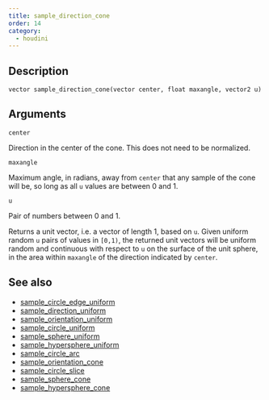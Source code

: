 ```yaml
---
title: sample_direction_cone
order: 14
category:
  - houdini
---
```


## Description

`vector sample_direction_cone(vector center, float maxangle, vector2 u)`

## Arguments

`center`

Direction in the center of the cone. This does not need to be normalized.

`maxangle`

Maximum angle, in radians, away from `center` that any sample of the cone will
be, so long as all `u` values are between 0 and 1.

`u`

Pair of numbers between 0 and 1.

Returns a unit vector, i.e. a vector of length 1, based on `u`. Given uniform
random `u` pairs of values in `[0,1)`, the returned unit vectors will be
uniform random and continuous with respect to `u` on the surface of the unit
sphere, in the area within `maxangle` of the direction indicated by `center`.

## See also

- [sample_circle_edge_uniform](sample_circle_edge_uniform.html)
- [sample_direction_uniform](sample_direction_uniform.html)
- [sample_orientation_uniform](sample_orientation_uniform.html)
- [sample_circle_uniform](sample_circle_uniform.html)
- [sample_sphere_uniform](sample_sphere_uniform.html)
- [sample_hypersphere_uniform](sample_hypersphere_uniform.html)
- [sample_circle_arc](sample_circle_arc.html)
- [sample_orientation_cone](sample_orientation_cone.html)
- [sample_circle_slice](sample_circle_slice.html)
- [sample_sphere_cone](sample_sphere_cone.html)
- [sample_hypersphere_cone](sample_hypersphere_cone.html)

